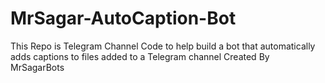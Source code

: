 # MrSagar-AutoCaption-Bot
This Repo is Telegram Channel Code to help build a bot that automatically adds captions to files added to a Telegram channel Created By MrSagarBots
